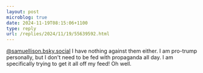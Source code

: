 ```yaml
---
layout: post
microblog: true
date: 2024-11-19T08:15:06+1100
type: reply
url: /replies/2024/11/19/55639592.html
---
```

<p><a href="http://samuellison.bsky.social">@samuellison.bsky.social</a> I have nothing against them either. I am pro-trump personally, but I don't need to be fed with propaganda all day. I am specifically trying to get it all off my feed! Oh well.</p>
